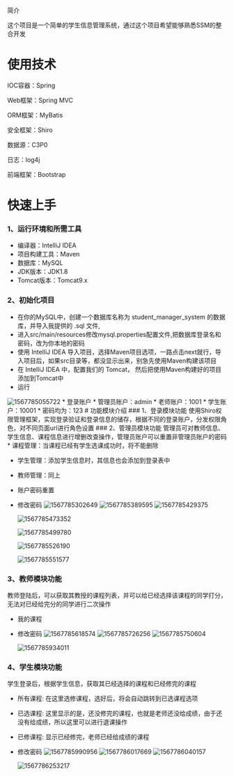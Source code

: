 简介

这个项目是一个简单的学生信息管理系统，通过这个项目希望能够熟悉SSM的整合开发

# 使用技术
IOC容器：Spring

Web框架：Spring MVC

ORM框架：MyBatis

安全框架：Shiro

数据源：C3P0

日志：log4j

前端框架：Bootstrap

# 快速上手
### 1、运行环境和所需工具
* 编译器：IntelliJ IDEA
* 项目构建工具：Maven
* 数据库：MySQL
* JDK版本：JDK1.8
* Tomcat版本：Tomcat9.x
### 2、初始化项目
* 在你的MySQL中，创建一个数据库名称为 student_manager_system 的数据库，并导入我提供的 .sql 文件,
* 进入src/main/resources修改mysql.properties配置文件,把数据库登录名和密码，改为你本地的密码
* 使用 IntelliJ IDEA 导入项目，选择Maven项目选项，一路点击next就行，导入项目后，如果src目录等，都没显示出来，别急先使用Maven构建该项目
* 在 IntelliJ IDEA 中，配置我们的 Tomcat， 然后把使用Maven构建好的项目添加到Tomcat中
* 运行
<img src="E:\project\sms\images\登录界面.png" alt="1567785055722"  />
* 登录账户
  * 管理员账户：admin
  * 老师账户：1001
  * 学生账户：10001
  * 密码均为：123
# 功能模块介绍
### 1、登录模块功能
使用Shiro权限管理框架，实现登录验证和登录信息的储存，根据不同的登录账户，分发权限角色，对不同页面url进行角色设置
### 2、管理员模块功能
管理员可对教师信息、学生信息、课程信息进行增删改查操作，管理员账户可以重置非管理员账户的密码
* 课程管理：当课程已经有学生选课成功时，将不能删除

* 学生管理：添加学生信息时，其信息也会添加到登录表中

* 教师管理：同上

* 账户密码重置

* 修改密码
  ![1567785302649](E:\project\sms\images\学生名单管理.png)
  ![1567785389595](E:\project\sms\images\修改学生信息.png)
  ![1567785429375](E:\project\sms\images\课程名单管理.png)

  ![1567785473352](E:\project\sms\images\教师信息管理.png)

  ![1567785499780](E:\project\sms\images\修改教师信息.png)

  ![1567785526190](E:\project\sms\images\重置密码.png)

  ![1567785551577](E:\project\sms\images\重置本账户密码.png)
### 3、教师模块功能
教师登陆后，可以获取其教授的课程列表，并可以给已经选择该课程的同学打分，无法对已经给完分的同学进行二次操作
* 我的课程

* 修改密码
  ![1567785618574](E:\project\sms\images\我的课程.png)
  ![1567785726256](E:\project\sms\images\已选该课程学生名单.png)
  ![1567785750604](E:\project\sms\images\学生成绩评分.png)

  ![1567785934011](E:\project\sms\images\教师端修改密码.png)
### 4、学生模块功能
学生登录后，根据学生信息，获取其已经选择的课程和已经修完的课程
* 所有课程: 在这里选修课程，选好后，将会自动跳转到已选课程选项

* 已选课程: 这里显示的是，还没修完的课程，也就是老师还没给成绩，由于还没有给成绩，所以这里可以进行退课操作

* 已修课程: 显示已经修完，老师已经给成绩的课程

* 修改密码
  ![1567785990956](E:\project\sms\images\课程列表.png)
  ![1567786017669](E:\project\sms\images\已选课程.png)
  ![1567786040157](E:\project\sms\images\已修课程.png)

  ![1567786253217](E:\project\sms\images\退课.png)